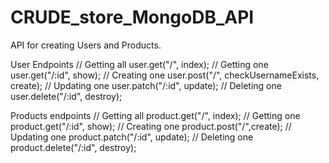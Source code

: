 # CRUDE_store_MongoDB_API

API for creating Users and Products.

User Endpoints
// Getting  all
user.get("/", index);
// Getting  one
user.get("/:id", show);
// Creating one
user.post("/", checkUsernameExists, create);
// Updating one
user.patch("/:id", update);
// Deleting one
user.delete("/:id", destroy);


Products endpoints
// Getting  all
product.get("/", index);
// Getting  one
product.get("/:id", show);
// Creating one
product.post("/",create);
// Updating one
product.patch("/:id", update);
// Deleting one
product.delete("/:id", destroy);